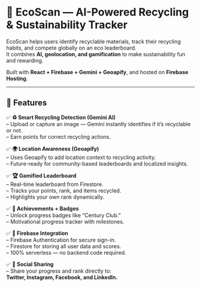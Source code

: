 # 🌱 EcoScan — AI-Powered Recycling & Sustainability Tracker

EcoScan helps users identify recyclable materials, track their recycling habits, and compete globally on an eco leaderboard.  
It combines **AI, geolocation, and gamification** to make sustainability fun and rewarding.

Built with **React + Firebase + Gemini + Geoapify**, and hosted on **Firebase Hosting**.

---

## 🚀 Features

✅ **♻️ Smart Recycling Detection (Gemini AI)**  
– Upload or capture an image — Gemini instantly identifies if it’s recyclable or not.  
– Earn points for correct recycling actions.

✅ **🌍 Location Awareness (Geoapify)**  
– Uses Geoapify to add location context to recycling activity.  
– Future-ready for community-based leaderboards and localized insights.

✅ **🏆 Gamified Leaderboard**  
– Real-time leaderboard from Firestore.  
– Tracks your points, rank, and items recycled.  
– Highlights your own rank dynamically.

✅ **🎯 Achievements + Badges**  
– Unlock progress badges like “Century Club.”  
– Motivational progress tracker with milestones.

✅ **🔐 Firebase Integration**  
– Firebase Authentication for secure sign-in.  
– Firestore for storing all user data and scores.  
– 100% serverless — no backend code required.

✅ **📱 Social Sharing**  
– Share your progress and rank directly to:  
 **Twitter, Instagram, Facebook, and LinkedIn.**
